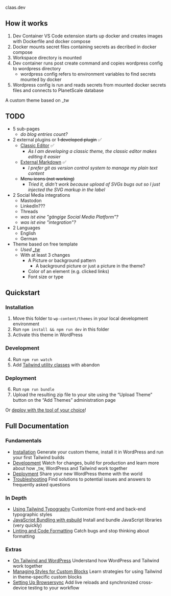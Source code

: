 claas.dev


## How it works
1. Dev Container VS Code extension starts up docker and creates images with Dockerfile and docker compose
2. Docker mounts secret files containing secrets as decribed in docker compose
3. Workspace directory is mounted
4. Dev container runs post create command and copies wordpress config to wordpress directory
    - wordpress config refers to environment variables to find secrets mounted by docker
5. Wordpress config is run and reads secrets from mounted docker secrets files and connects to PlanetScale database

A custom theme based on \_tw

## TODO

- 5 sub-pages
  - _do blog entries count?_
- 2 external plugins or ~~1 developed plugin~~ ✅
  - [Classic Editor](https://wordpress.org/plugins/classic-editor/) ✅
    - _As I am developing a classic theme, the classic editor makes editing it easier_
  - [External Markdown](https://wordpress.org/plugins/external-markdown/) ✅
    - _I prefer git as version control system to manage my plain text content_
  - ~~Menu icons (not working)~~
    - _Tried it, didn't work because upload of SVGs bugs out so I just injected the SVG markup in the label_
- 2 Social Media integrations
  - Mastodon
  - LinkedIn???
  - Threads
  - _was ist eine "gängige Social Media Platform"?_
  - _was ist eine "integration"?_
- 2 Languages
  - English
  - German
- Theme based on free template
  - _Used [_tw](https://underscoretw.com/)_
  - With at least 3 changes
    - A Picture or background pattern
      - A background picture or just a picture in the theme?
    - Color of an element (e.g. clicked links)
    - Font size or type




## Quickstart

### Installation

1. Move this folder to `wp-content/themes` in your local development environment
2. Run `npm install && npm run dev` in this folder
3. Activate this theme in WordPress

### Development

4. Run `npm run watch`
5. Add [Tailwind utility classes](https://tailwindcss.com/docs/utility-first) with abandon

### Deployment

6. Run `npm run bundle`
7. Upload the resulting zip file to your site using the “Upload Theme” button on the “Add Themes” administration page

Or [deploy with the tool of your choice](https://underscoretw.com/docs/deployment/#h-other-deployment-options)!

## Full Documentation

### Fundamentals

* [Installation](https://underscoretw.com/docs/installation/)
  Generate your custom theme, install it in WordPress and run your first Tailwind builds
* [Development](https://underscoretw.com/docs/development/)
  Watch for changes, build for production and learn more about how _tw, WordPress and Tailwind work together
* [Deployment](https://underscoretw.com/docs/deployment/)
  Share your new WordPress theme with the world
* [Troubleshooting](https://underscoretw.com/docs/troubleshooting/)
  Find solutions to potential issues and answers to frequently asked questions

### In Depth

* [Using Tailwind Typography](https://underscoretw.com/docs/tailwind-typography/)
  Customize front-end and back-end typographic styles
* [JavaScript Bundling with esbuild](https://underscoretw.com/docs/esbuild/)
  Install and bundle JavaScript libraries (very quickly)
* [Linting and Code Formatting](https://underscoretw.com/docs/linting-code-formatting/)
  Catch bugs and stop thinking about formatting

### Extras

* [On Tailwind and WordPress](https://underscoretw.com/docs/wordpress-tailwind/)
  Understand how WordPress and Tailwind work together
* [Managing Styles for Custom Blocks](https://underscoretw.com/docs/custom-blocks/)
  Learn strategies for using Tailwind in theme-specific custom blocks
* [Setting Up Browsersync](https://underscoretw.com/docs/browsersync/)
  Add live reloads and synchronized cross-device testing to your workflow
